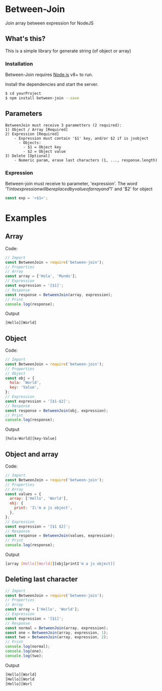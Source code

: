 # Between-Join

Join array between expression for NodeJS

## What's this?

This is a simple library for generate string (of object or array)

### Installation

Between-Join requires [Node.js](https://nodejs.org/) v8+ to run.

Install the dependencies and start the server.

```sh
$ cd yourProject
$ npm install between-join --save
```
## Parameters
```
BetweenJoin must receive 3 parametters (2 required):
1) Object / Array [Required]
2) Expression [Required]
    - Expression must contain '$1' key, and/or $2 if is jsobject
      - Objects:
        - $1 = Object key
        - $2 = Object value
3) Delete [Optional]
    - Numeric param, erase last characters (1, ..., response.length)
```
### Expression
Between-join must receive to parameter, 'expression'. The word '$1' into expression will be replaced by value of array and '$1' and '$2' for object
```js
const exp = '>$1<';
```
# Examples
## Array
Code:
```js
// Import
const BetweenJoin = require('between-join');
// Properties
// Array
const array = ['Hola', 'Mundo'];
// Expression
const expression = '[$1]';
// Response
const response = BetweenJoin(array, expression);
// Print
console.log(response);
```
Output
```sh
[Hello][World]
```
## Object
Code:
```js
// Import
const BetweenJoin = require('between-join');
// Properties
// Object
const obj = {
  hola: 'World',
  key: 'Value',
};
// Expression
const expression = '[$1-$2]';
// Response
const response = BetweenJoin(obj, expression);
// Print
console.log(response);
```
Output
```sh
[hola-World][key-Value]
```
## Object and array
Code:
```js
// Import
const BetweenJoin = require('between-join');
// Properties
// Array
const values = {
  array: ['Hello', 'World'],
  obj: {
    print: 'I\'m a js object',
  },
};
// Expression
const expression = '[$1 $2]';
// Response
const response = BetweenJoin(values, expression);
// Print
console.log(response);
```
Output
```sh
[array [Hello][World]][obj[printI'm a js object]]
```

## Deleting last character
```js
// Import
const BetweenJoin = require('between-join');
// Properties
// Array
const array = ['Hello', 'World'];
// Expression
const expression = '[$1]';
// Response
const normal = BetweenJoin(array, expression);
const one = BetweenJoin(array, expression, 1);
const two = BetweenJoin(array, expression, 2);
// Print
console.log(normal);
console.log(one);
console.log(two);
```
Output
```sh
[Hello][World]
[Hello][World
[Hello][Worl
```